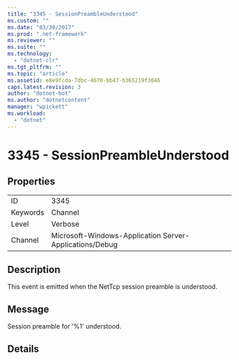 ```yaml
---
title: "3345 - SessionPreambleUnderstood"
ms.custom: ""
ms.date: "03/30/2017"
ms.prod: ".net-framework"
ms.reviewer: ""
ms.suite: ""
ms.technology: 
  - "dotnet-clr"
ms.tgt_pltfrm: ""
ms.topic: "article"
ms.assetid: e8e9fcda-7dbc-4670-bb47-b365219f3046
caps.latest.revision: 3
author: "dotnet-bot"
ms.author: "dotnetcontent"
manager: "wpickett"
ms.workload: 
  - "dotnet"
---
```

# 3345 - SessionPreambleUnderstood
## Properties  
  
|||  
|-|-|  
|ID|3345|  
|Keywords|Channel|  
|Level|Verbose|  
|Channel|Microsoft-Windows-Application Server-Applications/Debug|  
  
## Description  
 This event is emitted when the NetTcp session preamble is understood.  
  
## Message  
 Session preamble for '%1' understood.  
  
## Details
